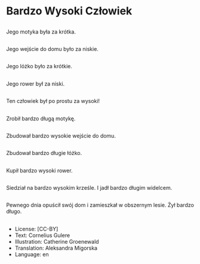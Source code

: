 # Bardzo Wysoki Człowiek

##
Jego motyka była za krótka.

##
Jego wejście do domu było za niskie.

##
Jego lóżko było za krótkie.

##
Jego rower był za niski.

##
Ten człowiek był po prostu za wysoki!

##
Zrobił bardzo długą motykę.

##
Zbudował bardzo wysokie wejście do domu.

##
Zbudował bardzo długie łóżko.

##
Kupił bardzo wysoki rower.

##
Siedział na bardzo wysokim krześle. I jadł bardzo długim widelcem.

##
Pewnego dnia opuścił swój dom i zamieszkał w obszernym lesie. Żył bardzo długo.

##
* License: [CC-BY]
* Text: Cornelius Gulere
* Illustration: Catherine Groenewald
* Translation: Aleksandra Migorska
* Language: en
